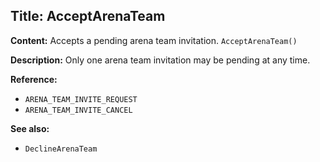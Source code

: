 ## Title: AcceptArenaTeam

**Content:**
Accepts a pending arena team invitation.
`AcceptArenaTeam()`

**Description:**
Only one arena team invitation may be pending at any time.

**Reference:**
- `ARENA_TEAM_INVITE_REQUEST`
- `ARENA_TEAM_INVITE_CANCEL`

**See also:**
- `DeclineArenaTeam`